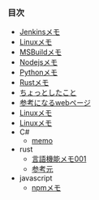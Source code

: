 ﻿### 目次
- [Jenkinsメモ](./Jenkinsメモ.md)
- [Linuxメモ](./Linuxメモ.md)
- [MSBuildメモ](./MSBuildメモ.md)
- [Nodejsメモ](./Nodejsメモ.md)
- [Pythonメモ](./Pythonメモ.md)
- [Rustメモ](./Rustメモ.md)
- [ちょっとしたこと](./ちょっとしたこと.md)
- [参考になるwebページ](./参考になるwebページ.md)
- [Linuxメモ](./Linuxメモ.md)
- [Linuxメモ](./Linuxメモ.md)
- C#
  - [memo](./Csharp/memo.md)
- rust
  - [言語機能メモ001](./rust/言語機能メモ001.md)
  - [参考元](./rust/参考元.md)
- javascript
  - [npmメモ](./javascript/npmメモ.md)
